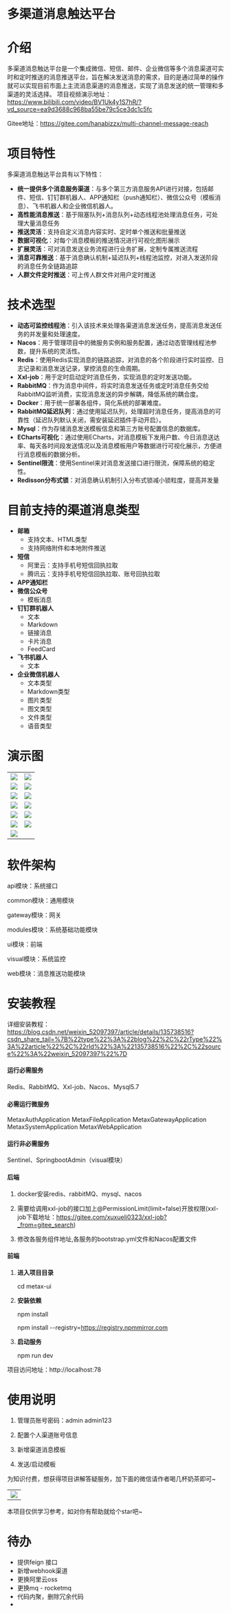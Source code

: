 # 多渠道消息触达平台
# 介绍
多渠道消息触达平台是一个集成微信、短信、邮件、企业微信等多个消息渠道可实时和定时推送的消息推送平台，旨在解决发送消息的需求，目的是通过简单的操作就可以实现目前市面上主流消息渠道的消息推送，实现了消息发送的统一管理和多渠道的灵活选择。
项目视频演示地址：https://www.bilibili.com/video/BV1Uk4y1S7hR/?vd_source=ea9d3688c968ba55be79c5ce3dc1c5fc

Gitee地址：https://gitee.com/hanabizzx/multi-channel-message-reach

# 项目特性
多渠道消息触达平台具有以下特性：

+ **统一提供多个消息服务渠道**：与多个第三方消息服务API进行对接，包括邮件、短信、钉钉群机器人、APP通知栏（push通知栏）、微信公众号（模板消息）、飞书机器人和企业微信机器人。
+ **高性能消息推送**：基于阻塞队列+消息队列+动态线程池处理消息任务，可处理大量消息任务
+ **推送灵活**：支持自定义消息内容实时、定时单个推送和批量推送
+ **数据可视化**：对每个消息模板的推送情况进行可视化图形展示
+ **扩展灵活**：可对消息发送业务流程进行业务扩展，定制专属推送流程
+ **消息可靠推送**：基于消息确认机制+延迟队列+线程池监控，对进入发送阶段的消息任务全链路追踪
+ **人群文件定时推送**：可上传人群文件对用户定时推送

# 技术选型

+ **动态可监控线程池**：引入该技术来处理各渠道消息发送任务，提高消息发送任务的并发量和处理速度。
+ **Nacos**：用于管理项目中的微服务实例和服务配置，通过动态管理线程池参数，提升系统的灵活性。
+ **Redis**：使用Redis实现消息的链路追踪，对消息的各个阶段进行实时监控、日志记录和消息发送记录，掌控消息的生命周期。
+ **Xxl-job**：用于定时启动定时消息任务，实现消息的定时发送功能。
+ **RabbitMQ**：作为消息中间件，将实时消息发送任务或定时消息任务交给RabbitMQ监听消费，实现消息发送的异步解耦，降低系统的耦合度。
+ **Docker**：用于统一部署各组件，简化系统的部署难度。
+ **RabbitMQ延迟队列**：通过使用延迟队列，处理超时消息任务，提高消息的可靠性（延迟队列默认关闭，需安装延迟插件手动开启）。
+ **Mysql**：作为存储消息发送模板信息和第三方账号配置信息的数据库。
+ **ECharts可视化**：通过使用ECharts，对消息模板下发用户数、今日消息送达率、每天各时间段发送情况以及消息模板用户等数据进行可视化展示，方便进行消息模板的数据分析。
+ **Sentinel限流**：使用Sentinel来对消息发送接口进行限流，保障系统的稳定性。
+ **Redisson分布式锁**：对消息确认机制引入分布式锁减小锁粒度，提高并发量

# 目前支持的渠道消息类型

+ **邮箱**
    - 支持文本、HTML类型
    - 支持网络附件和本地附件推送
+ **短信**
    - 阿里云：支持手机号短信回执拉取
    - 腾讯云：支持手机号短信回执拉取、账号回执拉取
+ **APP通知栏**
+ **微信公众号**
    - 模板消息
+ **钉钉群机器人**
    - 文本
    - Markdown
    - 链接消息
    - 卡片消息
    - FeedCard
+ **飞书机器人**
    - 文本
+ **企业微信机器人**
    - 文本类型
    - Markdown类型
    - 图片类型
    - 图文类型
    - 文件类型
    - 语音类型

# 演示图

<table>
    <tr>
        <td><img src="https://github.com/Manzzx/multi-channel-message-reach/blob/master/doc/imgs/%E9%A6%96%E9%A1%B5.png"/></td>
        <td><img src="https://github.com/Manzzx/multi-channel-message-reach/blob/master/doc/imgs/0.png"/></td>
    </tr>
    <tr>
        <td><img src="https://github.com/Manzzx/multi-channel-message-reach/blob/master/doc/imgs/1.png"/></td>
        <td><img src="https://github.com/Manzzx/multi-channel-message-reach/blob/master/doc/imgs/2.png"/></td>
    </tr>
    <tr>
        <td><img src="https://github.com/Manzzx/multi-channel-message-reach/blob/master/doc/imgs/10.png"/></td>
        <td><img src="https://github.com/Manzzx/multi-channel-message-reach/blob/master/doc/imgs/11.png"/></td>
    </tr>
    <tr>
        <td><img src="https://github.com/Manzzx/multi-channel-message-reach/blob/master/doc/imgs/3.jpg"/></td>
        <td><img src="https://github.com/Manzzx/multi-channel-message-reach/blob/master/doc/imgs/4.png"/></td>
    </tr>
     <tr>
        <td><img src="https://github.com/Manzzx/multi-channel-message-reach/blob/master/doc/imgs/5.jpg"/></td>
        <td><img src="https://github.com/Manzzx/multi-channel-message-reach/blob/master/doc/imgs/6.png"/></td>
    </tr>
     <tr>
        <td><img src="https://github.com/Manzzx/multi-channel-message-reach/blob/master/doc/imgs/7.png"/></td>
        <td><img src="https://github.com/Manzzx/multi-channel-message-reach/blob/master/doc/imgs/8.png"/></td>
    </tr>
     <tr>
        <td><img src="https://github.com/Manzzx/multi-channel-message-reach/blob/master/doc/imgs/9.jpg"/></td>
    </tr>
	
</table>


# 软件架构
api模块：系统接口

common模块：通用模块

gateway模块：网关

modules模块：系统基础功能模块

ui模块：前端

visual模块：系统监控

web模块：消息推送功能模块

# 安装教程
详细安装教程：https://blog.csdn.net/weixin_52097397/article/details/135738516?csdn_share_tail=%7B%22type%22%3A%22blog%22%2C%22rType%22%3A%22article%22%2C%22rId%22%3A%22135738516%22%2C%22source%22%3A%22weixin_52097397%22%7D

#### 运行必需服务
Redis、RabbitMQ、Xxl-job、Nacos、Mysql5.7

#### 必需运行微服务
MetaxAuthApplication
MetaxFileApplication
MetaxGatewayApplication
MetaxSystemApplication
MetaxWebApplication

#### 运行非必需服务
Sentinel、SpringbootAdmin（visual模块）

#### 后端

1. docker安装redis、rabbitMQ、mysql、nacos

2. 需要给调用xxl-job的接口加上@PermissionLimit(limit=false)开放权限(xxl-job下载地址：https://gitee.com/xuxueli0323/xxl-job?_from=gitee_search)

3. 修改各服务组件地址,各服务的bootstrap.yml文件和Nacos配置文件


#### 前端
1. **进入项目目录**

    cd metax-ui

2. **安装依赖**

    npm install 
 
    npm install --registry=https://registry.npmmirror.com

3. **启动服务**

    npm run dev

项目访问地址：http://localhost:78

# 使用说明
1. 管理员账号密码：admin admin123

2. 配置个人渠道账号信息

3. 新增渠道消息模板

4. 发送/启动模板

为知识付费，想获得项目讲解答疑服务，加下面的微信请作者喝几杯奶茶即可~

<table>
    <tr>
        <td><img src="https://github.com/Manzzx/multi-channel-message-reach/blob/master/doc/imgs/wx.jpg"/></td>
    </tr>
	
</table>

本项目仅供学习参考，如对你有帮助就给个star吧~


# 待办

- 提供feign 接口
- 新增webhook渠道
- 更换阿里云oss
- 更换mq - rocketmq 
- 代码内聚，删除冗余代码
- 
